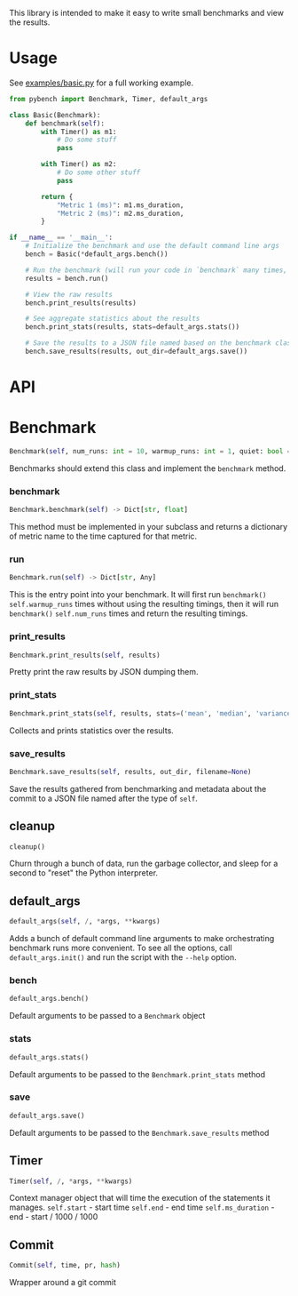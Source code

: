 This library is intended to make it easy to write small benchmarks and view the results.

# Usage

See [examples/basic.py](examples/basic.py) for a full working example.

```python
from pybench import Benchmark, Timer, default_args

class Basic(Benchmark):
    def benchmark(self):
        with Timer() as m1:
            # Do some stuff
            pass

        with Timer() as m2:
            # Do some other stuff
            pass

        return {
            "Metric 1 (ms)": m1.ms_duration,
            "Metric 2 (ms)": m2.ms_duration,
        }

if __name__ == '__main__':
    # Initialize the benchmark and use the default command line args
    bench = Basic(*default_args.bench())

    # Run the benchmark (will run your code in `benchmark` many times, some to warm up and then some where the timer results are save)
    results = bench.run()

    # View the raw results
    bench.print_results(results)

    # See aggregate statistics about the results
    bench.print_stats(results, stats=default_args.stats())

    # Save the results to a JSON file named based on the benchmark class
    bench.save_results(results, out_dir=default_args.save())
```

# API

# Benchmark
```python
Benchmark(self, num_runs: int = 10, warmup_runs: int = 1, quiet: bool = False, commit: pybench.benchmarking_utils.Commit = None)
```

Benchmarks should extend this class and implement the `benchmark` method.

### benchmark
```python
Benchmark.benchmark(self) -> Dict[str, float]
```

This method must be implemented in your subclass and returns a dictionary
of metric name to the time captured for that metric.

### run
```python
Benchmark.run(self) -> Dict[str, Any]
```

This is the entry point into your benchmark. It will first run `benchmark()`
`self.warmup_runs` times without using the resulting timings, then it will
run `benchmark()` `self.num_runs` times and return the resulting timings.

### print_results
```python
Benchmark.print_results(self, results)
```

Pretty print the raw results by JSON dumping them.

### print_stats
```python
Benchmark.print_stats(self, results, stats=('mean', 'median', 'variance'))
```

Collects and prints statistics over the results.

### save_results
```python
Benchmark.save_results(self, results, out_dir, filename=None)
```

Save the results gathered from benchmarking and metadata about the commit
to a JSON file named after the type of `self`.

## cleanup
```python
cleanup()
```

Churn through a bunch of data, run the garbage collector, and sleep for a
second to "reset" the Python interpreter.

## default_args
```python
default_args(self, /, *args, **kwargs)
```

Adds a bunch of default command line arguments to make orchestrating
benchmark runs more convenient. To see all the options, call
`default_args.init()` and run the script with the `--help` option.

### bench
```python
default_args.bench()
```

Default arguments to be passed to a `Benchmark` object

### stats
```python
default_args.stats()
```

Default arguments to be passed to the `Benchmark.print_stats` method

### save
```python
default_args.save()
```

Default arguments to be passed to the `Benchmark.save_results` method

## Timer
```python
Timer(self, /, *args, **kwargs)
```

Context manager object that will time the execution of the statements it
manages.
    `self.start` - start time
    `self.end` - end time
    `self.ms_duration` - end - start / 1000 / 1000

## Commit
```python
Commit(self, time, pr, hash)
```

Wrapper around a git commit